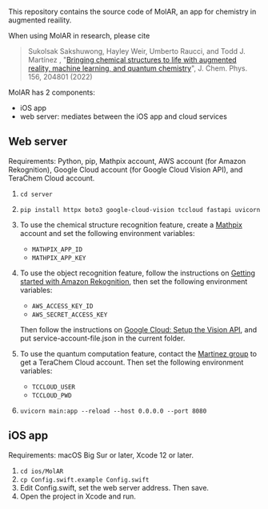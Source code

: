 This repository contains the source code of MolAR, an app for chemistry in augmented reaility.

When using MolAR in research, please cite

> Sukolsak Sakshuwong, Hayley Weir, Umberto Raucci, and Todd J. Martínez , "[Bringing chemical structures to life with augmented reality, machine learning, and quantum chemistry](https://aip.scitation.org/doi/10.1063/5.0090482)", J. Chem. Phys. 156, 204801 (2022)

MolAR has 2 components:
- iOS app
- web server: mediates between the iOS app and cloud services

## Web server

Requirements: Python, pip, Mathpix account, AWS account (for Amazon Rekognition), Google Cloud account (for Google Cloud Vision API), and TeraChem Cloud account.

1. `cd server`
1. `pip install httpx boto3 google-cloud-vision tccloud fastapi uvicorn`
1. To use the chemical structure recognition feature, create a [Mathpix](https://mathpix.com) account and set the following environment variables:
   - `MATHPIX_APP_ID`
   - `MATHPIX_APP_KEY`
1. To use the object recognition feature, follow the instructions on [Getting started with Amazon Rekognition](https://docs.aws.amazon.com/rekognition/latest/dg/getting-started.html), then set the following environment variables:
   - `AWS_ACCESS_KEY_ID`
   - `AWS_SECRET_ACCESS_KEY`

    Then follow the instructions on [Google Cloud: Setup the Vision API](https://cloud.google.com/vision/docs/setup), and put service-account-file.json in the current folder.
1. To use the quantum computation feature, contact the [Martinez group](https://mtzweb.stanford.edu) to get a TeraChem Cloud account. Then set the following environment variables:
   - `TCCLOUD_USER`
   - `TCCLOUD_PWD`
1. `uvicorn main:app --reload --host 0.0.0.0 --port 8080`

## iOS app

Requirements: macOS Big Sur or later, Xcode 12 or later.

1. `cd ios/MolAR`
1. `cp Config.swift.example Config.swift`
1. Edit Config.swift, set the web server address. Then save.
1. Open the project in Xcode and run.

